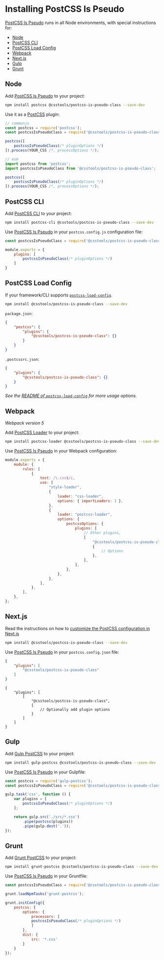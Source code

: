 # Installing PostCSS Is Pseudo

[PostCSS Is Pseudo] runs in all Node environments, with special instructions for:

- [Node](#node)
- [PostCSS CLI](#postcss-cli)
- [PostCSS Load Config](#postcss-load-config)
- [Webpack](#webpack)
- [Next.js](#nextjs)
- [Gulp](#gulp)
- [Grunt](#grunt)



## Node

Add [PostCSS Is Pseudo] to your project:

```bash
npm install postcss @csstools/postcss-is-pseudo-class --save-dev
```

Use it as a [PostCSS] plugin:

```js
// commonjs
const postcss = require('postcss');
const postcssIsPseudoClass = require('@csstools/postcss-is-pseudo-class');

postcss([
	postcssIsPseudoClass(/* pluginOptions */)
]).process(YOUR_CSS /*, processOptions */);
```

```js
// esm
import postcss from 'postcss';
import postcssIsPseudoClass from '@csstools/postcss-is-pseudo-class';

postcss([
	postcssIsPseudoClass(/* pluginOptions */)
]).process(YOUR_CSS /*, processOptions */);
```

## PostCSS CLI

Add [PostCSS CLI] to your project:

```bash
npm install postcss-cli @csstools/postcss-is-pseudo-class --save-dev
```

Use [PostCSS Is Pseudo] in your `postcss.config.js` configuration file:

```js
const postcssIsPseudoClass = require('@csstools/postcss-is-pseudo-class');

module.exports = {
	plugins: [
		postcssIsPseudoClass(/* pluginOptions */)
	]
}
```

## PostCSS Load Config

If your framework/CLI supports [`postcss-load-config`](https://github.com/postcss/postcss-load-config).

```bash
npm install @csstools/postcss-is-pseudo-class --save-dev
```

`package.json`:

```json
{
	"postcss": {
		"plugins": {
			"@csstools/postcss-is-pseudo-class": {}
		}
	}
}
```

`.postcssrc.json`:

```json
{
	"plugins": {
		"@csstools/postcss-is-pseudo-class": {}
	}
}
```

_See the [README of `postcss-load-config`](https://github.com/postcss/postcss-load-config#usage) for more usage options._

## Webpack

_Webpack version 5_

Add [PostCSS Loader] to your project:

```bash
npm install postcss-loader @csstools/postcss-is-pseudo-class --save-dev
```

Use [PostCSS Is Pseudo] in your Webpack configuration:

```js
module.exports = {
	module: {
		rules: [
			{
				test: /\.css$/i,
				use: [
					"style-loader",
					{
						loader: "css-loader",
						options: { importLoaders: 1 },
					},
					{
						loader: "postcss-loader",
						options: {
							postcssOptions: {
								plugins: [
									// Other plugins,
									[
										"@csstools/postcss-is-pseudo-class",
										{
											// Options
										},
									],
								],
							},
						},
					},
				],
			},
		],
	},
};
```

## Next.js

Read the instructions on how to [customize the PostCSS configuration in Next.js](https://nextjs.org/docs/advanced-features/customizing-postcss-config)

```bash
npm install @csstools/postcss-is-pseudo-class --save-dev
```

Use [PostCSS Is Pseudo] in your `postcss.config.json` file:

```json
{
	"plugins": [
		"@csstools/postcss-is-pseudo-class"
	]
}
```

```json5
{
	"plugins": [
		[
			"@csstools/postcss-is-pseudo-class",
			{
				// Optionally add plugin options
			}
		]
	]
}
```

## Gulp

Add [Gulp PostCSS] to your project:

```bash
npm install gulp-postcss @csstools/postcss-is-pseudo-class --save-dev
```

Use [PostCSS Is Pseudo] in your Gulpfile:

```js
const postcss = require('gulp-postcss');
const postcssIsPseudoClass = require('@csstools/postcss-is-pseudo-class');

gulp.task('css', function () {
	var plugins = [
		postcssIsPseudoClass(/* pluginOptions */)
	];

	return gulp.src('./src/*.css')
		.pipe(postcss(plugins))
		.pipe(gulp.dest('.'));
});
```

## Grunt

Add [Grunt PostCSS] to your project:

```bash
npm install grunt-postcss @csstools/postcss-is-pseudo-class --save-dev
```

Use [PostCSS Is Pseudo] in your Gruntfile:

```js
const postcssIsPseudoClass = require('@csstools/postcss-is-pseudo-class');

grunt.loadNpmTasks('grunt-postcss');

grunt.initConfig({
	postcss: {
		options: {
			processors: [
			postcssIsPseudoClass(/* pluginOptions */)
			]
		},
		dist: {
			src: '*.css'
		}
	}
});
```

[Gulp PostCSS]: https://github.com/postcss/gulp-postcss
[Grunt PostCSS]: https://github.com/nDmitry/grunt-postcss
[PostCSS]: https://github.com/postcss/postcss
[PostCSS CLI]: https://github.com/postcss/postcss-cli
[PostCSS Loader]: https://github.com/postcss/postcss-loader
[PostCSS Is Pseudo]: https://github.com/csstools/postcss-plugins/tree/main/plugins/postcss-is-pseudo-class
[Next.js]: https://nextjs.org
